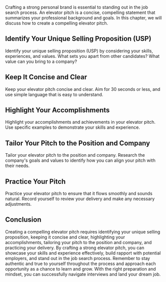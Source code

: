 
Crafting a strong personal brand is essential to standing out in the job search process. An elevator pitch is a concise, compelling statement that summarizes your professional background and goals. In this chapter, we will discuss how to create a compelling elevator pitch.

Identify Your Unique Selling Proposition (USP)
----------------------------------------------

Identify your unique selling proposition (USP) by considering your skills, experiences, and values. What sets you apart from other candidates? What value can you bring to a company?

Keep It Concise and Clear
-------------------------

Keep your elevator pitch concise and clear. Aim for 30 seconds or less, and use simple language that is easy to understand.

Highlight Your Accomplishments
------------------------------

Highlight your accomplishments and achievements in your elevator pitch. Use specific examples to demonstrate your skills and experience.

Tailor Your Pitch to the Position and Company
---------------------------------------------

Tailor your elevator pitch to the position and company. Research the company's goals and values to identify how you can align your pitch with their needs.

Practice Your Pitch
-------------------

Practice your elevator pitch to ensure that it flows smoothly and sounds natural. Record yourself to review your delivery and make any necessary adjustments.

Conclusion
----------

Creating a compelling elevator pitch requires identifying your unique selling proposition, keeping it concise and clear, highlighting your accomplishments, tailoring your pitch to the position and company, and practicing your delivery. By crafting a strong elevator pitch, you can showcase your skills and experience effectively, build rapport with potential employers, and stand out in the job search process. Remember to stay authentic and true to yourself throughout the process and approach each opportunity as a chance to learn and grow. With the right preparation and mindset, you can successfully navigate interviews and land your dream job.
